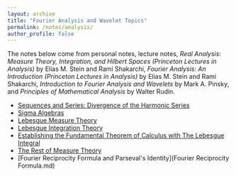 ```yaml
---
layout: archive
title: "Fourier Analysis and Wavelet Topics"
permalink: /notes/analysis/
author_profile: false
---
```

The notes below come from personal notes, lecture notes, *Real Analysis: Measure Theory, Integration, and Hilbert Spaces (Princeton Lectures in Analysis)* by Elias M. Stein and Rami Shakarchi, 
*Fourier Analysis: An Introduction (Princeton Lectures in Analysis)* by Elias M. Stein and Rami Shakarchi, *Introduction to Fourier Analysis and Wavelets* by Mark A. Pinsky, and *Principles of Mathematical Analysis* by Walter Rudin.
- [Sequences and Series: Divergence of the Harmonic Series](harmonic-series.md)
- [Sigma Algebras](sigmaAlgebras.md)
- [Lebesgue Measure Theory](lebesguemeas.md)
- [Lebesgue Integration Theory](lebintegral.md)
- [Establishing the Fundamental Theorem of Calculus with The Lebesgue Integral](ftc.md)
- [The Rest of Measure Theory](missing.md)
- [Fourier Reciprocity Formula and Parseval's Identity](Fourier Reciprocity Formula.md)

